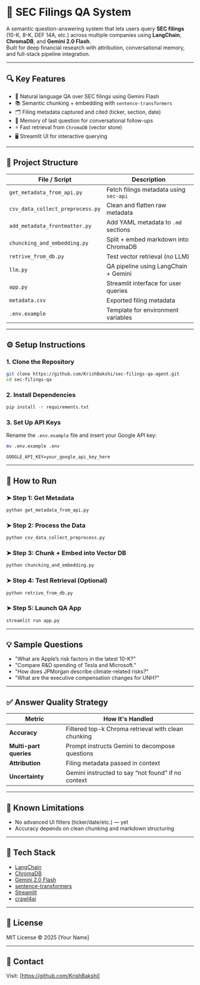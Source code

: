 # 📄 SEC Filings QA System

A semantic question-answering system that lets users query **SEC filings** (10-K, 8-K, DEF 14A, etc.) across multiple companies using **LangChain**, **ChromaDB**, and **Gemini 2.0 Flash**.  
Built for deep financial research with attribution, conversational memory, and full-stack pipeline integration.

---

## 🔍 Key Features

- 🧠 Natural language QA over SEC filings using Gemini Flash
- 📚 Semantic chunking + embedding with `sentence-transformers`
- 🗂 Filing metadata captured and cited (ticker, section, date)
- 🧩 Memory of last question for conversational follow-ups
- ⚡ Fast retrieval from `ChromaDB` (vector store)
- 🖥️ Streamlit UI for interactive querying

---

## 📁 Project Structure

| File / Script                  | Description |
|-------------------------------|-------------|
| `get_metadata_from_api.py`    | Fetch filings metadata using `sec-api` |
| `csv_data_collect_preprocess.py` | Clean and flatten raw metadata |
| `add_metadata_frontmatter.py` | Add YAML metadata to `.md` sections |
| `chuncking_and_embedding.py`  | Split + embed markdown into ChromaDB |
| `retrive_from_db.py`          | Test vector retrieval (no LLM) |
| `llm.py`                      | QA pipeline using LangChain + Gemini |
| `app.py`                      | Streamlit interface for user queries |
| `metadata.csv`                | Exported filing metadata |
| `.env.example`                | Template for environment variables |

---

## ⚙️ Setup Instructions

### 1. Clone the Repository

```bash
git clone https://github.com/KrishBakshi/sec-filings-qa-agent.git
cd sec-filings-qa
```

### 2. Install Dependencies

```bash
pip install -r requirements.txt
```

### 3. Set Up API Keys

Rename the `.env.example` file and insert your Google API key:

```bash
mv .env.example .env
```

```env
GOOGLE_API_KEY=your_google_api_key_here
```

---

## 🧪 How to Run

### ➤ Step 1: Get Metadata

```bash
python get_metadata_from_api.py
```

### ➤ Step 2: Process the Data

```bash
python csv_data_collect_preprocess.py
```

### ➤ Step 3: Chunk + Embed into Vector DB

```bash
python chuncking_and_embedding.py
```

### ➤ Step 4: Test Retrieval (Optional)

```bash
python retrive_from_db.py
```

### ➤ Step 5: Launch QA App

```bash
streamlit run app.py
```

---

## 💡 Sample Questions

- "What are Apple’s risk factors in the latest 10-K?"
- "Compare R&D spending of Tesla and Microsoft."
- "How does JPMorgan describe climate-related risks?"
- "What are the executive compensation changes for UNH?"

---

## ✅ Answer Quality Strategy

| Metric              | How It's Handled |
|---------------------|------------------|
| **Accuracy**         | Filtered top-k Chroma retrieval with clean chunking |
| **Multi-part queries** | Prompt instructs Gemini to decompose questions |
| **Attribution**      | Filing metadata passed in context |
| **Uncertainty**      | Gemini instructed to say “not found” if no context |

---

## 🚧 Known Limitations

- No advanced UI filters (ticker/date/etc.) — yet  
- Accuracy depends on clean chunking and markdown structuring

---

## 📎 Tech Stack

- [LangChain](https://www.langchain.com/)
- [ChromaDB](https://www.trychroma.com/)
- [Gemini 2.0 Flash](https://ai.google.dev/)
- [sentence-transformers](https://www.sbert.net/)
- [Streamlit](https://streamlit.io/)
- [crawl4ai](https://github.com/unclecode/crawl4ai)

---

## 📄 License

MIT License © 2025 [Your Name]

---

## 👋 Contact  
Visit: [https://github.com/KrishBakshi] 
